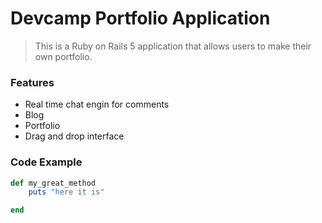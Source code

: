 # Devcamp Portfolio Application

> This is a Ruby on Rails 5 application that allows users to make their own portfolio.

### Features
- Real time chat engin for comments
- Blog
- Portfolio
- Drag and drop interface


### Code Example

```ruby
def my_great_method
	puts "here it is"

end

